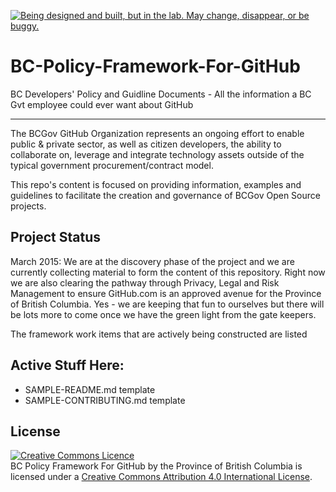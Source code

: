 <a rel="Exploration" href="https://github.com/BCDevExchange/docs/blob/master/discussion/projectstates.md"><img alt="Being designed and built, but in the lab. May change, disappear, or be buggy." style="border-width:0" src="http://bcdevexchange.org/badge/2.svg" title="Being designed and built, but in the lab. May change, disappear, or be buggy." /></a>

# BC-Policy-Framework-For-GitHub
BC Developers' Policy and Guidline Documents - All the information a BC Gvt employee could ever want about GitHub

***
The BCGov GitHub Organization represents an ongoing effort to enable public & private sector, as well as citizen developers, the ability to collaborate on, leverage and integrate technology assets outside of the typical government procurement/contract model.

This repo's content is focused on providing information, examples and guidelines to facilitate the creation and governance of BCGov Open Source projects. 

## Project Status
March 2015: We are at the discovery phase of the project and we are currently collecting material to form the content of this repository. Right now we are also clearing the pathway through Privacy, Legal and Risk Management to ensure GitHub.com is an approved avenue for the Province of British Columbia. Yes - we are keeping that fun to ourselves but there will be lots more to come once we have the green light from the gate keepers.

The framework work items that are actively being constructed are listed
## Active Stuff Here:
* SAMPLE-README.md template
* SAMPLE-CONTRIBUTING.md template

## License
<a rel="license" href="http://creativecommons.org/licenses/by/4.0/"><img alt="Creative Commons Licence" style="border-width:0" src="https://i.creativecommons.org/l/by/4.0/80x15.png" /></a><br /><span xmlns:dct="http://purl.org/dc/terms/" property="dct:title">BC Policy Framework For GitHub by the Province of British Columbia</span> is licensed under a <a rel="license" href="http://creativecommons.org/licenses/by/4.0/">Creative Commons Attribution 4.0 International License</a>.

